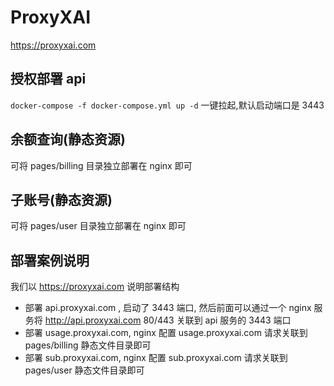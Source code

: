 # ProxyXAI

https://proxyxai.com

## 授权部署 api

`docker-compose -f docker-compose.yml up -d` 一键拉起,默认启动端口是 3443

## 余额查询(静态资源)

可将 pages/billing 目录独立部署在 nginx 即可

## 子账号(静态资源)

可将 pages/user 目录独立部署在 nginx 即可

## 部署案例说明

我们以 https://proxyxai.com 说明部署结构

- 部署 api.proxyxai.com , 启动了 3443 端口, 然后前面可以通过一个 nginx 服务将 http://api.proxyxai.com 80/443 关联到 api 服务的 3443 端口
- 部署 usage.proxyxai.com, nginx 配置 usage.proxyxai.com 请求关联到 pages/billing 静态文件目录即可
- 部署 sub.proxyxai.com, nginx 配置 sub.proxyxai.com 请求关联到 pages/user 静态文件目录即可
